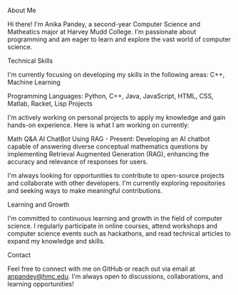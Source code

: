 About Me

Hi there! I'm Anika Pandey, a second-year Computer Science and Matheatics major at Harvey Mudd College. I'm passionate about programming and am eager to learn and explore the vast world of computer science.

Technical Skills

I'm currently focusing on developing my skills in the following areas: C++, Machine Learning

Programming Languages: Python, C++, Java, JavaScript, HTML, CSS, Matlab, Racket, Lisp
Projects

I'm actively working on personal projects to apply my knowledge and gain hands-on experience. Here is what I am working on currently:

Math Q&A AI ChatBot Using RAG - Present:
Developing an AI chatbot capable of answering diverse conceptual mathematics questions by implementing Retrieval Augmented Generation (RAG), enhancing the accuracy and relevance of responses for users.

I'm always looking for opportunities to contribute to open-source projects and collaborate with other developers. I'm currently exploring repositories and seeking ways to make meaningful contributions.

Learning and Growth

I'm committed to continuous learning and growth in the field of computer science. I regularly participate in online courses, attend workshops and computer science events such as hackathons, and read technical articles to expand my knowledge and skills.

Contact

Feel free to connect with me on GitHub or reach out via email at anpandey@hmc.edu. I'm always open to discussions, collaborations, and learning opportunities!




